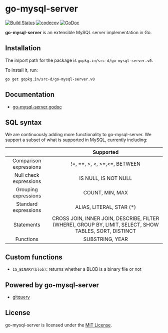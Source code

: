 # go-mysql-server

<a href="https://travis-ci.org/src-d/go-mysql-server"><img alt="Build Status" src="https://travis-ci.org/src-d/go-mysql-server.svg?branch=master" /></a>
<a href="https://codecov.io/gh/src-d/go-mysql-server"><img alt="codecov" src="https://codecov.io/gh/src-d/go-mysql-server/branch/master/graph/badge.svg" /></a>
<a href="https://godoc.org/github.com/src-d/go-mysql-server"><img alt="GoDoc" src="https://godoc.org/github.com/src-d/go-mysql-server?status.svg" /></a>

**go-mysql-server** is an extensible MySQL server implementation in Go.

## Installation

The import path for the package is `gopkg.in/src-d/go-mysql-server.v0`.

To install it, run:

```
go get gopkg.in/src-d/go-mysql-server.v0
```

## Documentation

* [go-mysql-server godoc](https://godoc.org/github.com/src-d/go-mysql-server)


## SQL syntax

We are continuously adding more functionality to go-mysql-server. We support a subset of what is supported in MySQL, currently including:

|                        |                                     Supported                                     |
|:----------------------:|:---------------------------------------------------------------------------------:|
| Comparison expressions | !=, ==, >, <, >=,<=, BETWEEN                                |
| Null check expressions | IS NULL, IS NOT NULL                               |
|  Grouping expressions  | COUNT, MIN, MAX                                   |
|  Standard expressions  | ALIAS, LITERAL, STAR (*)                             |
| Statements       | CROSS JOIN, INNER JOIN, DESCRIBE, FILTER (WHERE), GROUP BY, LIMIT, SELECT, SHOW TABLES, SORT, DISTINCT  |
| Functions | SUBSTRING, YEAR |

## Custom functions

- `IS_BINARY(blob)`: returns whether a BLOB is a binary file or not       

## Powered by go-mysql-server

* [gitquery](https://github.com/src-d/gitquery)

## License

go-mysql-server is licensed under the [MIT License](/LICENSE).

